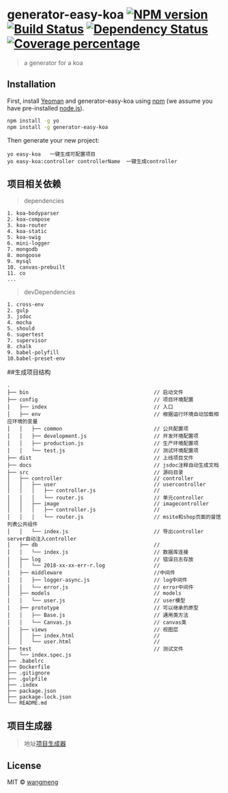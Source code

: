 # generator-easy-koa [![NPM version][npm-image]][npm-url] [![Build Status][travis-image]][travis-url] [![Dependency Status][daviddm-image]][daviddm-url] [![Coverage percentage][coveralls-image]][coveralls-url]
> a generator for a koa

## Installation

First, install [Yeoman](http://yeoman.io) and generator-easy-koa using [npm](https://www.npmjs.com/) (we assume you have pre-installed [node.js](https://nodejs.org/)).

```bash
npm install -g yo
npm install -g generator-easy-koa
```

Then generate your new project:

```base
yo easy-koa   一键生成可配置项目
yo easy-koa:controller controllerName  一键生成controller
```

## 项目相关依赖

> dependencies 

```
1. koa-bodyparser
2. koa-compose
3. koa-router
4. koa-static
5. koa-swig
6. mini-logger
7. mongodb
8. mongoose
9. mysql
10. canvas-prebuilt
11. co
...
```
> devDependencies
 
```
1. cross-env
2. gulp
3. jsdoc
4. mocha
5. should
6. supertest
7. supervisor
8. chalk
9. babel-polyfill
10.babel-preset-env

```

##生成项目结构

```
.
├── bin                                         // 启动文件
├── config                                      // 项目环境配置
│   ├── index                                   // 入口
│   ├── env                                     // 根据运行环境自动加载相应环境的变量
│   │   ├── common                              // 公共配置项
│   │   ├── development.js                      // 开发环境配置项
│   │   ├── production.js                       // 生产环境配置项                                               │   │   └── test.js                             // 测试环境配置项
├── dist                                        // 上线项目文件
├── docs                                        // jsdoc注释自动生成文档
├── src                                         // 源码目录
│   ├── controller                              // controller
│   │   ├── user                                // usercontroller
│   │   │   ├── controller.js                   // 
│   │   │   └── router.js                       // 单元controller
│   │   ├── image                               // imagecontroller
│   │   │   ├── controller.js                   // 
│   │   │   └── router.js                       // msite和shop页面的餐馆列表公共组件
│   │   └── index.js                            // 导出controller server自动注入controller
│   ├── db                                      //
│   │   └── index.js                            // 数据库连接
│   ├── log                                     // 错误日志存放
│   │   └── 2018-xx-xx-err-r.log                //
│   ├── middleware                              //中间件
│   │   ├── logger-async.js                     // log中间件
│   │   └── error.js                            // error中间件
│   ├── models                                  // models
│   │   └── user.js                             // user模型
│   ├── prototype                               // 可以继承的原型
│   │   ├── Base.js                             // 通用类方法
│   │   └── Canvas.js                           // canvas类
│   ├── views                                   // 视图层
│   │   ├── index.html                          // 
│   │   └── user.html                           // 
├── test                                        // 测试文件
│   └── index.spec.js                           
├── .babelrc   
├── Dockerfile                                    
├── .gitignore                                   
├── .gulpfile                                   
├── .index                                     
├── package.json                                    
├── package-lock.json  
└── README.md                                  
```


## 项目生成器

> 地址[项目生成器](https://github.com/501981732/generator-easy-koa)



## License

MIT © [wangmeng](https://github.com/501981732)


[npm-image]: https://badge.fury.io/js/generator-easy-koa.svg
[npm-url]: https://npmjs.org/package/generator-easy-koa
[travis-image]: https://travis-ci.org/501981732/generator-easy-koa.svg?branch=master
[travis-url]: https://travis-ci.org/501981732/generator-easy-koa
[daviddm-image]: https://david-dm.org/501981732/generator-easy-koa.svg?theme=shields.io
[daviddm-url]: https://david-dm.org/501981732/generator-easy-koa
[coveralls-image]: https://coveralls.io/repos/501981732/generator-easy-koa/badge.svg
[coveralls-url]: https://coveralls.io/r/501981732/generator-easy-koa
